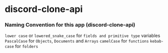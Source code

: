 # discord-clone-api

### Naming Convention for this app (discord-clone-api)

`lower case` or `lowered_snake_case` for `fields and primitive type` variables
`PascalCase` for `Objects`, `Documents` and `Arrays`
`camelCase` for `functions`
`kebab-case` for `folders`
